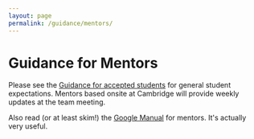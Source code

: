 ```yaml
---
layout: page
permalink: /guidance/mentors/
---
```


# Guidance for Mentors

Please see the [Guidance for accepted students](students-accepted.md) for general student expectations. Mentors based onsite at Cambridge will provide weekly updates at the team meeting.

Also read (or at least skim!) the [Google Manual](https://google.github.io/gsocguides/mentor/) for mentors. It's actually very useful.
